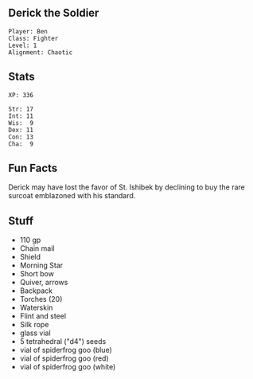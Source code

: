 
## Derick the Soldier

    Player: Ben
    Class: Fighter
    Level: 1
    Alignment: Chaotic

## Stats

    XP: 336

    Str: 17
    Int: 11
    Wis:  9
    Dex: 11
    Con: 13
    Cha:  9

## Fun Facts

Derick may have lost the favor of St. Ishibek by declining to buy the rare
surcoat emblazoned with his standard.

## Stuff

* 110 gp
* Chain mail
* Shield
* Morning Star
* Short bow
* Quiver, arrows
* Backpack
* Torches (20)
* Waterskin
* Flint and steel
* Silk rope
* glass vial
* 5 tetrahedral ("d4") seeds
* vial of spiderfrog goo (blue)
* vial of spiderfrog goo (red)
* vial of spiderfrog goo (white)

